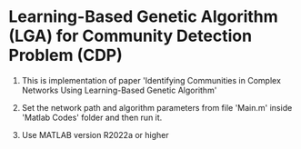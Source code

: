 # Learning-Based Genetic Algorithm (LGA) for Community Detection Problem (CDP)

1) This is implementation of paper 'Identifying Communities in Complex Networks Using Learning-Based Genetic Algorithm'

2) Set the network path and algorithm parameters from file 'Main.m' inside 'Matlab Codes' folder and then run it. 
    
3) Use MATLAB version R2022a or higher
